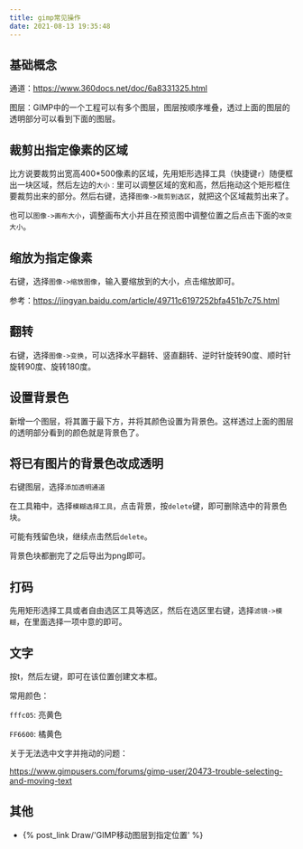```yaml
---
title: gimp常见操作
date: 2021-08-13 19:35:48
---
```


## 基础概念

通道：<https://www.360docs.net/doc/6a8331325.html>

图层：GIMP中的一个工程可以有多个图层，图层按顺序堆叠，透过上面的图层的透明部分可以看到下面的图层。

## 裁剪出指定像素的区域

比方说要裁剪出宽高400*500像素的区域，先用矩形选择工具（快捷键`r`）随便框出一块区域，然后左边的`大小：`里可以调整区域的宽和高，然后拖动这个矩形框住要裁剪出来的部分。然后右键，选择`图像->裁剪到选区`，就把这个区域裁剪出来了。

也可以`图像->画布大小`，调整画布大小并且在预览图中调整位置之后点击下面的`改变大小`。

## 缩放为指定像素

右键，选择`图像->缩放图像`，输入要缩放到的大小，点击缩放即可。

参考：<https://jingyan.baidu.com/article/49711c6197252bfa451b7c75.html>

## 翻转

右键，选择`图像->变换`，可以选择水平翻转、竖直翻转、逆时针旋转90度、顺时针旋转90度、旋转180度。

## 设置背景色

新增一个图层，将其置于最下方，并将其颜色设置为背景色。这样透过上面的图层的透明部分看到的颜色就是背景色了。

## 将已有图片的背景色改成透明

右键图层，选择`添加透明通道`

在工具箱中，选择`模糊选择工具`，点击背景，按`delete`键，即可删除选中的背景色块。

可能有残留色块，继续点击然后`delete`。

背景色块都删完了之后导出为png即可。

## 打码

先用矩形选择工具或者自由选区工具等选区，然后在选区里右键，选择`滤镜->模糊`，在里面选择一项中意的即可。

## 文字

按t，然后左键，即可在该位置创建文本框。

常用颜色：

`fffc05`: 亮黄色

`FF6600`: 橘黄色

关于无法选中文字并拖动的问题：

<https://www.gimpusers.com/forums/gimp-user/20473-trouble-selecting-and-moving-text>

## 其他

- {% post_link Draw/'GIMP移动图层到指定位置' %}
